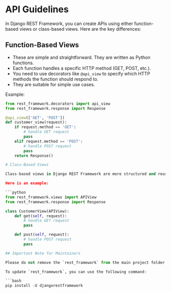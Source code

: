 # API Guidelines

In Django REST Framework, you can create APIs using either function-based views or class-based views. Here are the key differences:

## Function-Based Views

- These are simple and straightforward. They are written as Python functions.
- Each function handles a specific HTTP method (GET, POST, etc.).
- You need to use decorators like `@api_view` to specify which HTTP methods the function should respond to.
- They are suitable for simple use cases.

Example:

```python
from rest_framework.decorators import api_view
from rest_framework.response import Response

@api_view(['GET', 'POST'])
def customer_view(request):
    if request.method == 'GET':
        # handle GET request
        pass
    elif request.method == 'POST':
        # handle POST request
        pass
    return Response()

# Class-Based Views

Class-based views in Django REST Framework are more structured and reusable. They are written as Python classes. Each class can handle multiple HTTP methods. Each method is handled by a separate method of the class (e.g., `get()`, `post()`, etc.). They provide more flexibility and control, and are suitable for complex use cases. They support mixins and class inheritance, which can lead to more DRY (Don't Repeat Yourself) code.

Here is an example:

```python
from rest_framework.views import APIView
from rest_framework.response import Response

class CustomerView(APIView):
    def get(self, request):
        # handle GET request
        pass

    def post(self, request):
        # handle POST request
        pass

## Important Note for Maintainers

Please do not remove the `rest_framework` from the main project folder. It is a crucial part of our project infrastructure. Always ensure that it is up-to-date with the latest stable version. Regular updates are essential for the security and stability of our project. 

To update `rest_framework`, you can use the following command:

```bash
pip install -U djangorestframework